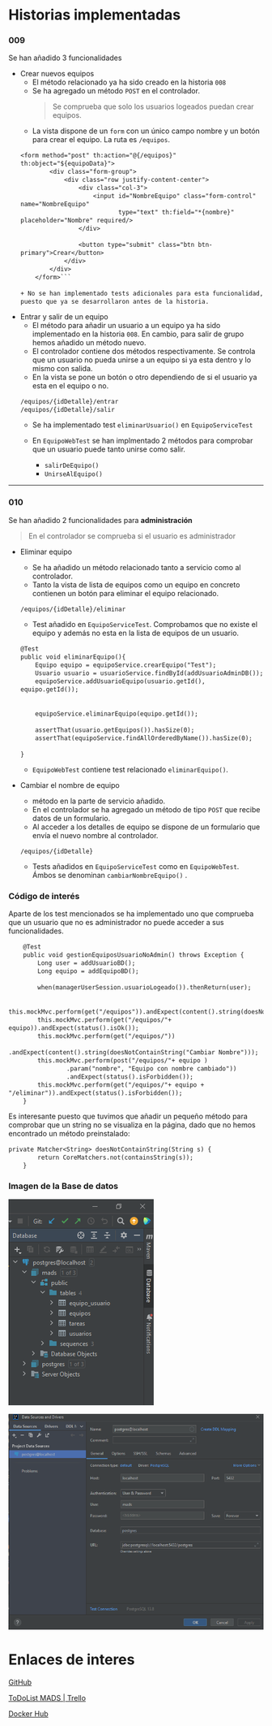 # Historias implementadas
### 009
Se han añadido 3 funcionalidades
+ Crear nuevos equipos
    + El método relacionado ya ha sido creado en la historia `008`
    + Se ha agregado un método `POST` en el controlador.
        > Se comprueba que solo los usuarios logeados puedan crear equipos.
    + La vista dispone de un `form` con un único campo nombre y un botón para crear el equipo. La ruta es `/equipos`.
    ```
    <form method="post" th:action="@{/equipos}" th:object="${equipoData}">
            <div class="form-group">
                <div class="row justify-content-center">
                    <div class="col-3">
                        <input id="NombreEquipo" class="form-control" name="NombreEquipo"
                               type="text" th:field="*{nombre}" placeholder="Nombre" required/>
                    </div>

                    <button type="submit" class="btn btn-primary">Crear</button>
                </div>
            </div>
        </form>```

    + No se han implementado tests adicionales para esta funcionalidad, puesto que ya se desarrollaron antes de la historia.

+ Entrar y salir de un equipo
    + El método para añadir un usuario a un equipo ya ha sido implementado en la historia `008`. En cambio, para salir de grupo hemos añadido un método nuevo.
    + El controlador contiene dos métodos respectivamente. Se controla que un usuario no pueda unirse a un equipo si ya esta dentro y lo mismo con salida.
    + En la vista se pone un botón o otro dependiendo de si el usuario ya esta en el equipo o no.
    ```
    /equipos/{idDetalle}/entrar
    /equipos/{idDetalle}/salir
    ```
    + Se ha implementado test `eliminarUsuario()` en `EquipoServiceTest` 

    + En `EquipoWebTest` se han implmentado 2 métodos para comprobar que un usuario puede tanto unirse como salir. 
        + `salirDeEquipo()` 
        + `UnirseAlEquipo()`

___

### 010
Se han añadido 2 funcionalidades para **administración**
> En el controlador se comprueba si el usuario es administrador
+ Eliminar equipo
    + Se ha añadido un método relacionado tanto a servicio como al controlador.
    + Tanto la vista de lista de equipos como un equipo en concreto contienen un botón para eliminar el equipo relacionado.
    ```
    /equipos/{idDetalle}/eliminar
    ```
    + Test añadido en `EquipoServiceTest`. Comprobamos que no existe el equipo y además no esta en la lista de equipos de un usuario.
    ```
    @Test
    public void eliminarEquipo(){
        Equipo equipo = equipoService.crearEquipo("Test");
        Usuario usuario = usuarioService.findById(addUsuarioAdminDB());
        equipoService.addUsuarioEquipo(usuario.getId(), equipo.getId());


        equipoService.eliminarEquipo(equipo.getId());

        assertThat(usuario.getEquipos()).hasSize(0);
        assertThat(equipoService.findAllOrderedByName()).hasSize(0);

    }
    ```
    + `EquipoWebTest` contiene test relacionado `eliminarEquipo()`.  
    
+ Cambiar el nombre de equipo
    + método en la parte de servicio añadido.
    + En el controlador se ha agregado un método de tipo `POST` que recibe datos de un formulario.
    + Al acceder a los detalles de equipo se dispone de un formulario que envía el nuevo nombre al controlador.
    ```
    /equipos/{idDetalle}
    ```
    + Tests añadidos en `EquipoServiceTest` como en `EquipoWebTest`. Ámbos se denominan `cambiarNombreEquipo()` .


### Código de interés

Aparte de los test mencionados se ha implementado uno que comprueba que un usuario que no es administrador no puede acceder a sus funcionalidades.
```
    @Test
    public void gestionEquiposUsuarioNoAdmin() throws Exception {
        Long user = addUsuarioBD();
        Long equipo = addEquipoBD();

        when(managerUserSession.usuarioLogeado()).thenReturn(user);

        this.mockMvc.perform(get("/equipos")).andExpect(content().string(doesNotContainString("Eliminar")));
        this.mockMvc.perform(get("/equipos/"+ equipo)).andExpect(status().isOk());
        this.mockMvc.perform(get("/equipos/"))
                .andExpect(content().string(doesNotContainString("Cambiar Nombre")));
        this.mockMvc.perform(post("/equipos/"+ equipo )
                .param("nombre", "Equipo con nombre cambiado"))
                .andExpect(status().isForbidden());
        this.mockMvc.perform(get("/equipos/"+ equipo + "/eliminar")).andExpect(status().isForbidden());
    }

```

Es interesante puesto que tuvimos que añadir un pequeño método para comprobar que un string no se visualiza en la página, dado que no hemos encontrado un método preinstalado:
```
private Matcher<String> doesNotContainString(String s) {
        return CoreMatchers.not(containsString(s));
    }
```

### Imagen de la Base de datos

![Database](DataBase.png "Database")

![Settings](Settings.png "Settings")


# Enlaces de interes
[GitHub](https://github.com/mads-ua-22-23/mads-todolist-sv54)

[ToDoList MADS | Trello](https://trello.com/b/xww3NmiV/todolist-mads)

[Docker Hub](https://hub.docker.com/repository/docker/sergswa7/mads-todolist)
